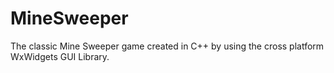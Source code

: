 # MineSweeper
The classic Mine Sweeper game created in C++ by using the cross platform WxWidgets GUI Library.

